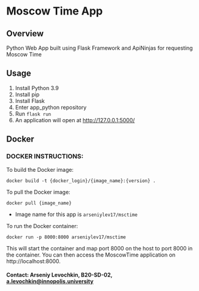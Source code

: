 # Moscow Time App

## Overview

Python Web App built using Flask Framework and ApiNinjas for requesting Moscow Time

## Usage

1. Install Python 3.9
2. Install pip
3. Install Flask
4. Enter app_python repository
5. Run `flask run`
6. An application will open at http://127.0.0.1:5000/


## Docker

### DOCKER INSTRUCTIONS:

To build the Docker image:

    docker build -t {docker_login}/{image_name}:{version} .

To pull the Docker image:

    docker pull {image_name}

* Image name for this app is `arseniylev17/msctime`

To run the Docker container:

    docker run -p 8000:8000 arseniylev17/msctime

This will start the container and map port 8000 on the host to port 8000 in the container. You can then access the MoscowTime application on http://localhost:8000.


#### Contact: Arseniy Levochkin, B20-SD-02, a.levochkin@innopolis.university

